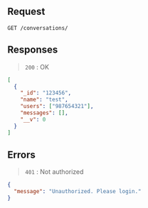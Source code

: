 ## Request

`GET /conversations/`

## Responses

> `200` : OK

```json
[
  {
    "_id": "123456",
    "name": "test",
    "users": ["987654321"],
    "messages": [],
    "__v": 0
  }
]
```

## Errors

> `401` : Not authorized

```json
{
  "message": "Unauthorized. Please login."
}
```
